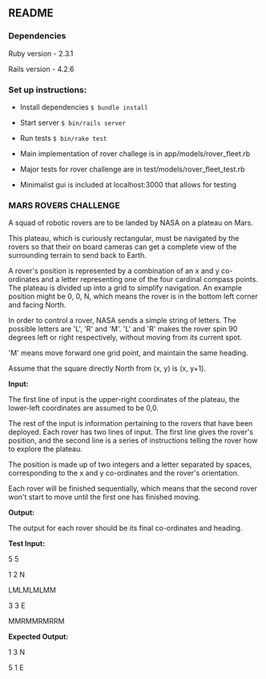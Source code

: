 ## README

### Dependencies

Ruby version - 2.3.1

Rails version - 4.2.6

### Set up instructions:

* Install dependencies `$ bundle install`

* Start server `$ bin/rails server`

* Run tests `$ bin/rake test`

* Main implementation of rover challege is in app/models/rover_fleet.rb

* Major tests for rover challenge are in test/models/rover_fleet_test.rb

* Minimalist gui is included at localhost:3000 that allows for testing

### MARS ROVERS CHALLENGE

A squad of robotic rovers are to be landed by NASA on a plateau on Mars.

This plateau, which is curiously rectangular, must be navigated by the rovers so that their on board cameras can get a complete view of the surrounding terrain to send back to Earth.

A rover's position is represented by a combination of an x and y co-ordinates and a letter representing one of the four cardinal compass points. The plateau is divided up into a grid to simplify navigation. An example position might be 0, 0, N, which means the rover is in the bottom left corner and facing North.

In order to control a rover, NASA sends a simple string of letters. The possible letters are 'L', 'R' and 'M'. 'L' and 'R' makes the rover spin 90 degrees left or right respectively, without moving from its current spot.

'M' means move forward one grid point, and maintain the same heading.

Assume that the square directly North from (x, y) is (x, y+1).

__Input:__

The first line of input is the upper-right coordinates of the plateau, the lower-left coordinates are assumed to be 0,0.

The rest of the input is information pertaining to the rovers that have been deployed. Each rover has two lines of input. The first line gives the rover's position, and the second line is a series of instructions telling the rover how to explore the plateau.

The position is made up of two integers and a letter separated by spaces, corresponding to the x and y co-ordinates and the rover's orientation.

Each rover will be finished sequentially, which means that the second rover won't start to move until the first one has finished moving.

__Output:__

The output for each rover should be its final co-ordinates and heading.

__Test Input:__

5 5

1 2 N

LMLMLMLMM

3 3 E

MMRMMRMRRM

__Expected Output:__

1 3 N

5 1 E